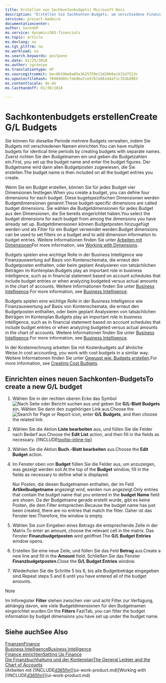 ```yaml
---
title: Erstellen von Sachkontenbudgets| Microsoft Docs
description: "Erstellen Sie Sachkonten-Budgets, um verschiedene Finanzaktivitäten zu prognostizieren und Dimensionen zu den einzelnen Intelligence-Zwecken zuzuordnen."
services: project-madeira
documentationcenter: 
author: SorenGP
ms.service: dynamics365-financials
ms.topic: article
ms.devlang: na
ms.tgt_pltfrm: na
ms.workload: na
ms.search.keywords: postpone
ms.date: 01/25/2018
ms.author: sgroespe
ms.translationtype: HT
ms.sourcegitcommit: bec0619be0a65e3625759e13d2866ac615d7513c
ms.openlocfilehash: f6969d05cfde9ba7ce5767a961d4af1c7b3bd983
ms.contentlocale: de-de
ms.lasthandoff: 01/30/2018

---
```

# <a name="create-gl-budgets"></a><span data-ttu-id="6d602-103">Sachkontenbudgets erstellen</span><span class="sxs-lookup"><span data-stu-id="6d602-103">Create G/L Budgets</span></span>
<span data-ttu-id="6d602-104">Sie können für dieselbe Periode mehrere Budgets verwalten, indem Sie Budgets mit verschiedenen Namen einrichten.</span><span class="sxs-lookup"><span data-stu-id="6d602-104">You can have multiple budgets for identical time periods by creating budgets with separate names.</span></span> <span data-ttu-id="6d602-105">Zuerst richten Sie den Budgetnamen ein und geben die Budgetzahlen ein.</span><span class="sxs-lookup"><span data-stu-id="6d602-105">First, you set up the budget name and enter the budget figures.</span></span> <span data-ttu-id="6d602-106">Der Budgetname wird dann allen Budgetposten zugewiesen, die Sie erstellen.</span><span class="sxs-lookup"><span data-stu-id="6d602-106">The budget name is then included on all the budget entries you create.</span></span>  

 <span data-ttu-id="6d602-107">Wenn Sie ein Budget erstellen, können Sie für jedes Budget vier Dimensionen festlegen.</span><span class="sxs-lookup"><span data-stu-id="6d602-107">When you create a budget, you can define four dimensions for each budget.</span></span> <span data-ttu-id="6d602-108">Diese bugetspezifischen Dimensionen werden Budgetdimensionen genannt.</span><span class="sxs-lookup"><span data-stu-id="6d602-108">These budget-specific dimensions are called budget dimensions.</span></span> <span data-ttu-id="6d602-109">Sie wählen die Budgetdimensionen für jedes Budget aus den Dimensionen, die Sie bereits eingerichtet haben.</span><span class="sxs-lookup"><span data-stu-id="6d602-109">You select the budget dimensions for each budget from among the dimensions you have already set up.</span></span> <span data-ttu-id="6d602-110">Budgetdimensionen können Budgetposten hinzugefügt werden und als Filter für ein Budget verwendet werden.</span><span class="sxs-lookup"><span data-stu-id="6d602-110">Budget dimensions can be used to set filters on a budget and to add dimension information to budget entries.</span></span> <span data-ttu-id="6d602-111">Weitere Informationen finden Sie unter [Arbeiten mit Dimensionen](finance-dimensions.md)</span><span class="sxs-lookup"><span data-stu-id="6d602-111">For more information, see [Working with Dimensions](finance-dimensions.md).</span></span>

 <span data-ttu-id="6d602-112">Budgets spielen eine wichtige Rolle in der Business Intelligence wie Finanzauswertung auf Basis von Kontenschemata, die erneut den Budgetposten enthalten, oder beim geplant Analysieren von tatsächlichen Beträgen im Kontenplan.</span><span class="sxs-lookup"><span data-stu-id="6d602-112">Budgets play an important role in business intelligence, such as in financial statement based on account schedules that include budget entries or when analyzing budgeted versus actual amounts in the chart of accounts.</span></span> <span data-ttu-id="6d602-113">Weitere Informationen finden Sie unter [Business Intelligence](bi.md).</span><span class="sxs-lookup"><span data-stu-id="6d602-113">For more information, see [Business Intelligence](bi.md).</span></span>

 <span data-ttu-id="6d602-114">Budgets spielen eine wichtige Rolle in der Business Intelligence wie Finanzauswertung auf Basis von Kontenschemata, die erneut den Budgetposten enthalten, oder beim geplant Analysieren von tatsächlichen Beträgen im Kontenplan.</span><span class="sxs-lookup"><span data-stu-id="6d602-114">Budgets play an important role in business intelligence, such as in financial statement based on account schedules that include budget entries or when analyzing budgeted versus actual amounts in the chart of accounts.</span></span> <span data-ttu-id="6d602-115">Weitere Informationen finden Sie unter [Business Intelligence](bi.md).</span><span class="sxs-lookup"><span data-stu-id="6d602-115">For more information, see [Business Intelligence](bi.md).</span></span>

<span data-ttu-id="6d602-116">In der Kostenrechnung arbeiten Sie mit Kostenbudgets auf ähnliche Weise.</span><span class="sxs-lookup"><span data-stu-id="6d602-116">In cost accounting, you work with cost budgets in a similar way.</span></span> <span data-ttu-id="6d602-117">Weitere Informationen finden Sie unter [Gewusst wie: Budgets erstellen](finance-create-cost-budgets.md).</span><span class="sxs-lookup"><span data-stu-id="6d602-117">For more information, see [Creating Cost Budgets](finance-create-cost-budgets.md).</span></span>    

## <a name="to-create-a-new-gl-budget"></a><span data-ttu-id="6d602-118">Einrichten eines neuen Sachkonten-Budgets</span><span class="sxs-lookup"><span data-stu-id="6d602-118">To create a new G/L budget</span></span>  
1. <span data-ttu-id="6d602-119">Wählen Sie in der rechten oberen Ecke das Symbol ![Nach Seite oder Bericht suchen](media/ui-search/search_small.png "Nach Seite oder Bericht suchen") aus und geben Sie **G/L-Blatt Budgets** ein. Wählen Sie dann den zugehörigen Link aus.</span><span class="sxs-lookup"><span data-stu-id="6d602-119">Choose the ![Search for Page or Report](media/ui-search/search_small.png "Search for Page or Report icon") icon, enter **G/L Budgets**, and then choose the related link.</span></span>  
2. <span data-ttu-id="6d602-120">Wählen Sie die Aktion **Liste bearbeiten** aus, und füllen Sie die Felder nach Bedarf aus.</span><span class="sxs-lookup"><span data-stu-id="6d602-120">Choose the **Edit List** action, and then fill in the fields as necessary.</span></span> [!INCLUDE[tooltip-inline-tip](includes/tooltip-inline-tip_md.md)]  
3. <span data-ttu-id="6d602-121">Wählen Sie die Aktion **Buch.-Blatt bearbeiten** aus.</span><span class="sxs-lookup"><span data-stu-id="6d602-121">Choose the **Edit Budget** action.</span></span>
4. <span data-ttu-id="6d602-122">Im Fenster oben von **Budget** füllen Sie die Felder aus, um anzuzeigen, was gezeigt werden soll.</span><span class="sxs-lookup"><span data-stu-id="6d602-122">At the top of the **Budget** window, fill in the fields as necessary to define what is displayed.</span></span>  

    <span data-ttu-id="6d602-123">Nur Posten, die diesen Budgetnamen enthalten, der im Feld **Artikelbudgetname** angezeigt wird, werden nun angezeigt.</span><span class="sxs-lookup"><span data-stu-id="6d602-123">Only entries that contain the budget name that you entered in the **budget Name** field are shown.</span></span> <span data-ttu-id="6d602-124">Da der Budgetname gerade erstellt wurde, gibt es keine Posten, die dem Filter entsprechen.</span><span class="sxs-lookup"><span data-stu-id="6d602-124">Because the budget name has just been created, there are no entries that match the filter.</span></span> <span data-ttu-id="6d602-125">Daher ist das Fenster leer.</span><span class="sxs-lookup"><span data-stu-id="6d602-125">Therefore, the window is empty.</span></span>  
5. <span data-ttu-id="6d602-126">Wählen Sie zum Eingeben eines Betrags die entsprechende Zelle in der Matrix.</span><span class="sxs-lookup"><span data-stu-id="6d602-126">To enter an amount, choose the relevant cell in the matrix.</span></span> <span data-ttu-id="6d602-127">Das Fenster **Finanzbudgetposten** wird geöffnet.</span><span class="sxs-lookup"><span data-stu-id="6d602-127">The **G/L Budget Entries** window opens.</span></span>  
6. <span data-ttu-id="6d602-128">Erstellen Sie eine neue Zeile, und füllen Sie das Feld **Betrag** aus.</span><span class="sxs-lookup"><span data-stu-id="6d602-128">Create a new line and fill in the **Amount** field.</span></span> <span data-ttu-id="6d602-129">Schließen Sie das Fenster **Finanzbudgetposten**.</span><span class="sxs-lookup"><span data-stu-id="6d602-129">Close the **G/L Budget Entries** window.</span></span>  
7. <span data-ttu-id="6d602-130">Wiederholen Sie die Schritte 5 bis 6, bis alle Budgetbeträge eingegeben sind.</span><span class="sxs-lookup"><span data-stu-id="6d602-130">Repeat steps 5 and 6 until you have entered all of the budget amounts.</span></span>  

> [!NOTE]  
>  <span data-ttu-id="6d602-131">Im Inforegister **Filter** stehen zwischen vier und acht Filter zur Verfügung, abhängig davon, wie viele Budgetdimensionen für den Budgetnamen eingerichtet wurden.</span><span class="sxs-lookup"><span data-stu-id="6d602-131">On the **Filters** FastTab, you can filter the budget information by budget dimensions you have set up under the budget name.</span></span>   

## <a name="see-also"></a><span data-ttu-id="6d602-132">Siehe auch</span><span class="sxs-lookup"><span data-stu-id="6d602-132">See Also</span></span>
[<span data-ttu-id="6d602-133">Finanzen</span><span class="sxs-lookup"><span data-stu-id="6d602-133">Finance</span></span>](finance.md)  
[<span data-ttu-id="6d602-134">Business Intelligence</span><span class="sxs-lookup"><span data-stu-id="6d602-134">Business Intelligence</span></span>](bi.md)  
[<span data-ttu-id="6d602-135">Finance einrichten</span><span class="sxs-lookup"><span data-stu-id="6d602-135">Setting Up Finance</span></span>](finance-setup-finance.md)  
[<span data-ttu-id="6d602-136">Die Finanzbuchhaltung und der Kontenplan</span><span class="sxs-lookup"><span data-stu-id="6d602-136">The General Ledger and the Chart of Accounts</span></span>](finance-general-ledger.md)  
<span data-ttu-id="6d602-137">[Arbeiten mit [!INCLUDE[d365fin](includes/d365fin_md.md)]](ui-work-product.md)</span><span class="sxs-lookup"><span data-stu-id="6d602-137">[Working with [!INCLUDE[d365fin](includes/d365fin_md.md)]](ui-work-product.md)</span></span>  

